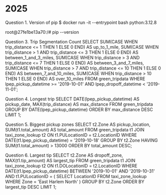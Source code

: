 # 2025
Question 1. Version of pip
$ docker run -it --entrypoint bash python:3.12.8

root@27fe1be13a70:/# pip --version

Question 3. Trip Segmentation Count
SELECT
SUM(CASE WHEN trip_distance <= 1 THEN 1 ELSE 0 END) AS up_to_1_mile,
SUM(CASE WHEN trip_distance > 1 AND trip_distance <= 3 THEN 1 ELSE 0 END) AS between_1_and_3_miles,
SUM(CASE WHEN trip_distance > 3 AND trip_distance <= 7 THEN 1 ELSE 0 END) AS between_3_and_7_miles,
SUM(CASE WHEN trip_distance > 7 AND trip_distance <= 10 THEN 1 ELSE 0 END) AS between_7_and_10_miles,
SUM(CASE WHEN trip_distance > 10 THEN 1 ELSE 0 END) AS over_10_miles
FROM green_tripdata
WHERE lpep_pickup_datetime >= '2019-10-01'
AND lpep_dropoff_datetime < '2019-11-01';

Question 4. Longest trip
SELECT
DATE(lpep_pickup_datetime) AS pickup_date,
MAX(trip_distance) AS max_distance
FROM green_tripdata
GROUP BY DATE(lpep_pickup_datetime)
ORDER BY max_distance DESC
LIMIT 1;

Question 5. Biggest pickup zones
SELECT
t2.Zone AS pickup_location,
SUM(t1.total_amount) AS total_amount
FROM green_tripdata t1
JOIN taxi_zone_lookup t2
ON t1.PULocationID = t2.LocationID
WHERE DATE(t1.lpep_pickup_datetime) = '2019-10-18'
GROUP BY t2.Zone
HAVING SUM(t1.total_amount) > 13000
ORDER BY total_amount DESC;

Question 6. Largest tip 
SELECT
t2.Zone AS dropoff_zone,
MAX(t1.tip_amount) AS largest_tip
FROM green_tripdata t1
JOIN taxi_zone_lookup t2
ON t1.DOLocationID = t2.LocationID
WHERE DATE(t1.lpep_pickup_datetime) BETWEEN '2019-10-01' AND '2019-10-31'
AND t1.PULocationID = (
SELECT LocationID
FROM taxi_zone_lookup
WHERE Zone = 'East Harlem North'
)
GROUP BY t2.Zone
ORDER BY largest_tip DESC
LIMIT 1;